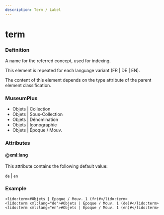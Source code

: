 ```yaml
---
description: Term / Label
---
```


# term

### Definition

A name for the referred concept, used for indexing.

This element is repeated for each language variant \(FR \| DE \| EN\).

The content of this element depends on the type attribute of the parent element classification.

### MuseumPlus

* Objets \| Collection
* Objets \| Sous-Collection
* Objets \| Dénomination
* Objets \| Iconographie
* Objets \| Époque / Mouv.

### Attributes

#### @xml:lang

This attribute contains the following default value:

`de` \| `en`

### Example

```markup
<lido:term>#Objets | Époque / Mouv. 1 (fr)#</lido:term>
<lido:term xml:lang="de">#Objets | Époque / Mouv. 1 (de)#</lido:term>
<lido:term xml:lang="en">#Objets | Époque / Mouv. 1 (en)#</lido:term>
```

